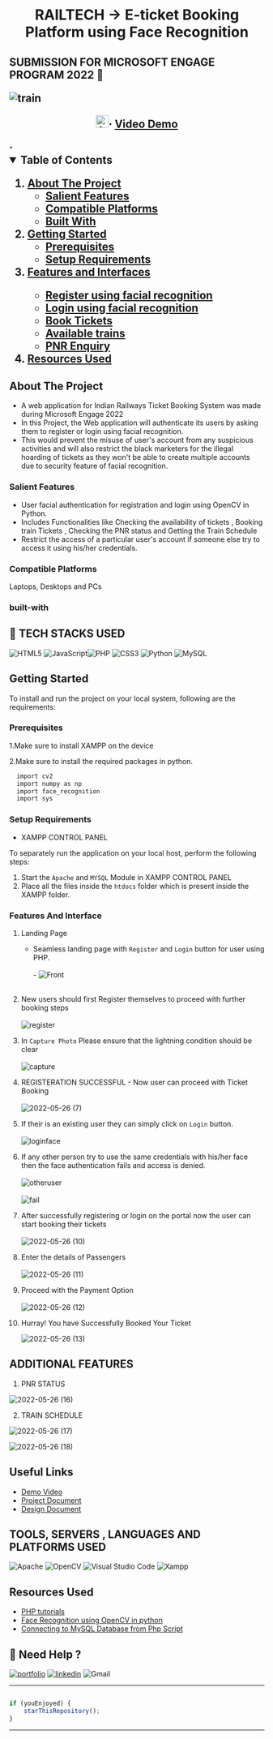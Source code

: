 <h1 align="center"> RAILTECH -> E-ticket Booking Platform using Face Recognition   
</h1>
<h2 align="left"> SUBMISSION FOR MICROSOFT ENGAGE PROGRAM 2022 🌟
<p align="center">
  
  
 ![train](https://user-images.githubusercontent.com/106253763/170776728-50b885cb-bcc7-4c7d-b72b-1ed53d1cdfc3.png)


  <p align="center">  
 <img src="https://upload.wikimedia.org/wikipedia/commons/thumb/4/44/Microsoft_logo.svg/480px-Microsoft_logo.svg.png" alt="Logo" width="25" height="25">·
 <a target="_blank" href="#">Video Demo</a>
</p>
    ·
<!-- TABLE OF CONTENTS -->
<details open="open">
  <summary>Table of Contents</summary>
  <ol>
    <li>
      <a href="#about-the-project">About The Project</a>
      <ul>
        <li><a href="#salient-features">Salient Features</a></li>
        <li><a href="#compatible-platforms">Compatible Platforms</a></li>
        <li><a href="#built-with">Built With</a></li>
      </ul>
    </li>
    <li>
      <a href="#Getting Started">Getting Started</a>
      <ul>
        <li><a href="#prerequisites">Prerequisites</a></li>
        <li><a href="#Setup Requirements">Setup Requirements</a></li>
      </ul>
    </li>
    <li><a href="#Features and Interfaces">Features and Interfaces</a></li><ul>
       <li><a href="#Register using facial recognition">Register using facial recognition</a></li>
       <li><a href="#Login using facial recognition">Login using facial recognition</a></li>
       <li><a href="#Book Tickets">Book Tickets</a></li>
       <li><a href="#Available trains">Available trains</a></li>
       <li><a href="#PNR Enquiry">PNR Enquiry</a></li>
     </ul>
    <li><a href="#resources-used">Resources Used</a></li>
  </ol>
</details>

  <!-- ABOUT THE PROJECT -->

## About The Project
* A web application for Indian Railways Ticket Booking System was made during Microsoft Engage 2022
* In this Project, the Web application will authenticate its users by asking them to register or login using facial recognition.  
* This would prevent the misuse of user's account from any suspicious activities and will also restrict the black marketers for the illegal 
  hoarding of tickets as they won't be able to create multiple accounts due to security feature of facial recognition. 
  

### Salient Features
* User facial authentication for registration and login using OpenCV in Python.
* Includes Functionalities like Checking the availability of tickets , Booking train Tickets , Checking the PNR status and  Getting the Train Schedule  
* Restrict the access of a particular user's account if someone else try to access it using his/her credentials.

### Compatible Platforms
Laptops, Desktops and PCs

### built-with

  ## 🔗 TECH STACKS USED
![HTML5](https://img.shields.io/badge/html5-%23E34F26.svg?style=for-the-badge&logo=html5&logoColor=white)
![JavaScript](https://img.shields.io/badge/javascript-%23323330.svg?style=for-the-badge&logo=javascript&logoColor=%23F7DF1E)![PHP](https://img.shields.io/badge/php-%23777BB4.svg?style=for-the-badge&logo=php&logoColor=white)
![CSS3](https://img.shields.io/badge/css3-%231572B6.svg?style=for-the-badge&logo=css3&logoColor=white)
![Python](https://img.shields.io/badge/python-3670A0?style=for-the-badge&logo=python&logoColor=ffdd54)
![MySQL](https://img.shields.io/badge/mysql-%2300f.svg?style=for-the-badge&logo=mysql&logoColor=white)



<!-- INSTALLATIONS -->

## Getting Started
To install and run the project on your local system, following are the requirements:
### Prerequisites

1.Make sure to install XAMPP on the device

2.Make sure to install the required packages in python. 
```sh
  import cv2
  import numpy as np
  import face_recognition
  import sys
```
### Setup Requirements

* XAMPP CONTROL PANEL 

To separately run the application on your local host, perform the following steps:

1. Start the `Apache` and `MYSQL` Module in XAMPP CONTROL PANEL
2. Place all the files inside the `htdocs` folder which is present inside the XAMPP folder.



### Features And Interface


1. Landing Page 
   - Seamless landing page with `Register` and `Login` button for user using PHP.<br />
    <br />-
    ![Front](https://user-images.githubusercontent.com/106253763/170714568-b5af49c0-8608-48d9-8fc9-ff4ef4d687c8.png)
   <br>
     
 2.  New users should first Register themselves to proceed with further booking steps<br>
     <br>
      ![register](https://user-images.githubusercontent.com/106253763/170767207-07d3608e-aec7-4de1-879b-45d357aaad46.png)
     <br>

 3.  In `Capture Photo` Please ensure that the lightning condition should be clear<br>
     <br>
   ![capture](https://user-images.githubusercontent.com/106253763/170767507-d51f9297-f6e7-4656-87dc-14944731e90c.png)
    <br>

 4. REGISTERATION SUCCESSFUL - Now user can proceed with Ticket Booking<br>
     <br>
    ![2022-05-26 (7)](https://user-images.githubusercontent.com/106253763/170720177-e9426ec3-860a-4410-8b9f-93d1edbc6b94.png)
     <br>   
    
5.  If their is an existing user they can simply click on `Login` button.<br>
     <br>
     ![loginface](https://user-images.githubusercontent.com/106253763/170768973-995afc79-363b-4bdd-a5ee-ac87d46bb142.png)
     <br>
6.  If any other person try to use the same credentials with his/her face then the face authentication fails and access is denied.<br>
     <br>
     ![otheruser](https://user-images.githubusercontent.com/106253763/170769602-9b54ef19-8325-474b-b712-6d75b4513d4c.png)<br>
      <br>
      ![fail](https://user-images.githubusercontent.com/106253763/170769834-c7d33861-1a3b-4ec8-8906-ec307ea9d475.png)
      <br>
7.  After successfully registering or login on the portal now the user can start booking their tickets<br>
      <br>
    ![2022-05-26 (10)](https://user-images.githubusercontent.com/106253763/170771126-209326ca-62bc-4efc-acfb-f605d66174f1.png)
      <br>
8. Enter the details of Passengers<br>
      <br>
     ![2022-05-26 (11)](https://user-images.githubusercontent.com/106253763/170771300-429c1425-d6db-4536-a5d6-8022cc672418.png)
      <br>
9. Proceed with the Payment Option<br>
    <br>
   ![2022-05-26 (12)](https://user-images.githubusercontent.com/106253763/170771415-64e17e30-2201-4962-bef8-16871f6ad8d6.png)
    <br>
10. Hurray! You have Successfully Booked Your Ticket<br>

     ![2022-05-26 (13)](https://user-images.githubusercontent.com/106253763/170771615-f7646fdf-f843-4140-b79e-e2b6b83f1512.png)
     <br>
     
 ## ADDITIONAL FEATURES 
 
  1. PNR STATUS 

   ![2022-05-26 (16)](https://user-images.githubusercontent.com/106253763/170772532-72411982-3022-48b1-a7cd-7f0215684014.png)
   
   
  2. TRAIN SCHEDULE

     
![2022-05-26 (17)](https://user-images.githubusercontent.com/106253763/170772755-0b76dbf3-9f71-48d6-8e0b-15b01bf148d0.png)

![2022-05-26 (18)](https://user-images.githubusercontent.com/106253763/170772798-91c4fbd9-e4a2-4812-8dd7-301e3f034220.png)

## Useful Links

- [Demo Video](https://youtu.be/OKKK1GOnlIU)
- [Project Document](https://docs.google.com/presentation/d/1n35MFBlErFhRe-GfsVcp0zViQ8LIys0Z/edit?usp=sharing&ouid=104439095951685118458&rtpof=true&sd=true)
- [Design Document](https://docs.google.com/document/d/1IJcEbbhsbQna-tgcnfV_9_RhXQi4SURlrl3-0HypArE/edit?usp=sharing)


## TOOLS, SERVERS , LANGUAGES AND PLATFORMS USED

![Apache](https://img.shields.io/badge/apache-%23D42029.svg?style=for-the-badge&logo=apache&logoColor=white)
![OpenCV](https://img.shields.io/badge/opencv-%23white.svg?style=for-the-badge&logo=opencv&logoColor=white)
![Visual Studio Code](https://img.shields.io/badge/Visual%20Studio%20Code-0078d7.svg?style=for-the-badge&logo=visual-studio-code&logoColor=white)
![Xampp](https://img.shields.io/badge/Xampp-F37623?style=for-the-badge&logo=xampp&logoColor=white)


<!-- ACKNOWLEDGEMENTS -->

## Resources Used

* [PHP tutorials](https://www.w3schools.com/php/)
* [Face Recognition using OpenCV in python](https://www.youtube.com/watch?v=sz25xxF_AVE)
* [Connecting to MySQL Database from Php Script](https://www.youtube.com/watch?v=R1djM9B0ay0)

## 🔗 Need Help ?
[![portfolio](https://img.shields.io/badge/my_portfolio-000?style=for-the-badge&logo=ko-fi&logoColor=white)](file:///C:/Users/Lenovo/Desktop/MYPROJECT/MICROSOFT%20_%20ENGAGE%20_%20FILE/MYPROJECT/My%20Portfolio.html)
[![linkedin](https://img.shields.io/badge/linkedin-0A66C2?style=for-the-badge&logo=linkedin&logoColor=white)](https://www.linkedin.com/in/shruti-srivastava-53471320b/)
![Gmail](https://img.shields.io/badge/Gmail-D14836?style=for-the-badge&logo=gmail&logoColor=white)

---------

```javascript

if (youEnjoyed) {
    starThisRepository();
}

```

-----------
